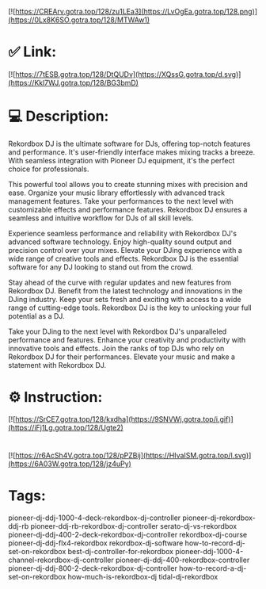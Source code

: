 [![https://CREArv.gotra.top/128/zu1LEa3](https://LvOgEa.gotra.top/128.png)](https://0Lx8K6SO.gotra.top/128/MTWAw1)
# ✅ Link:
[![https://7tESB.gotra.top/128/DtQUDv](https://XQssG.gotra.top/d.svg)](https://Kkl7WJ.gotra.top/128/BG3bmD)
# 💻 Description:
Rekordbox DJ is the ultimate software for DJs, offering top-notch features and performance. It's user-friendly interface makes mixing tracks a breeze. With seamless integration with Pioneer DJ equipment, it's the perfect choice for professionals.

This powerful tool allows you to create stunning mixes with precision and ease. Organize your music library effortlessly with advanced track management features. Take your performances to the next level with customizable effects and performance features. Rekordbox DJ ensures a seamless and intuitive workflow for DJs of all skill levels.

Experience seamless performance and reliability with Rekordbox DJ's advanced software technology. Enjoy high-quality sound output and precision control over your mixes. Elevate your DJing experience with a wide range of creative tools and effects. Rekordbox DJ is the essential software for any DJ looking to stand out from the crowd.

Stay ahead of the curve with regular updates and new features from Rekordbox DJ. Benefit from the latest technology and innovations in the DJing industry. Keep your sets fresh and exciting with access to a wide range of cutting-edge tools. Rekordbox DJ is the key to unlocking your full potential as a DJ.

Take your DJing to the next level with Rekordbox DJ's unparalleled performance and features. Enhance your creativity and productivity with innovative tools and effects. Join the ranks of top DJs who rely on Rekordbox DJ for their performances. Elevate your music and make a statement with Rekordbox DJ.

# ⚙️ Instruction:
[![https://SrCE7.gotra.top/128/kxdha](https://9SNVWj.gotra.top/i.gif)](https://iFj1Lg.gotra.top/128/Ugte2)
#
[![https://r6AcSh4V.gotra.top/128/pPZBij](https://HIvaISM.gotra.top/l.svg)](https://6A03W.gotra.top/128/jz4uPy)
# Tags:
pioneer-dj-ddj-1000-4-deck-rekordbox-dj-controller pioneer-dj-rekordbox-ddj-rb pioneer-ddj-rb-rekordbox-dj-controller serato-dj-vs-rekordbox pioneer-dj-ddj-400-2-deck-rekordbox-dj-controller rekordbox-dj-course pioneer-dj-ddj-flx4-rekordbox rekordbox-dj-software how-to-record-dj-set-on-rekordbox best-dj-controller-for-rekordbox pioneer-ddj-1000-4-channel-rekordbox-dj-controller pioneer-dj-ddj-400-rekordbox-controller pioneer-dj-ddj-800-2-deck-rekordbox-dj-controller how-to-record-a-dj-set-on-rekordbox how-much-is-rekordbox-dj tidal-dj-rekordbox






